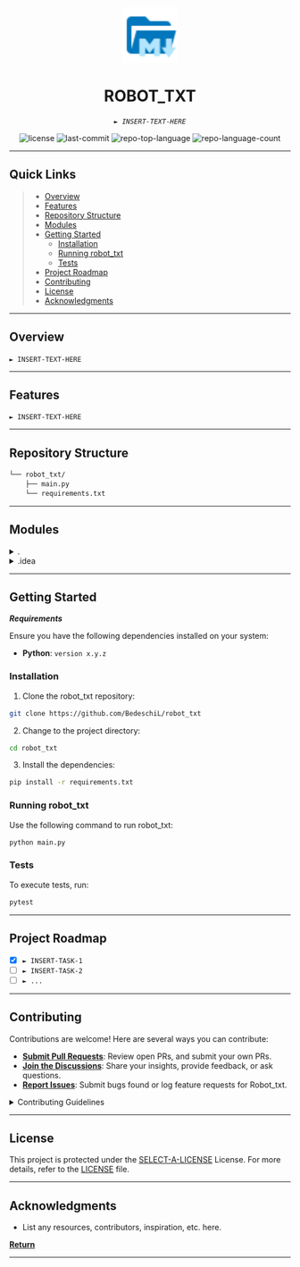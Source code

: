 <p align="center">
  <img src="https://raw.githubusercontent.com/PKief/vscode-material-icon-theme/ec559a9f6bfd399b82bb44393651661b08aaf7ba/icons/folder-markdown-open.svg" width="100" />
</p>
<p align="center">
    <h1 align="center">ROBOT_TXT</h1>
</p>
<p align="center">
    <em><code>► INSERT-TEXT-HERE</code></em>
</p>
<p align="center">
	<img src="https://img.shields.io/github/license/BedeschiL/robot_txt?style=default&color=0080ff" alt="license">
	<img src="https://img.shields.io/github/last-commit/BedeschiL/robot_txt?style=default&color=0080ff" alt="last-commit">
	<img src="https://img.shields.io/github/languages/top/BedeschiL/robot_txt?style=default&color=0080ff" alt="repo-top-language">
	<img src="https://img.shields.io/github/languages/count/BedeschiL/robot_txt?style=default&color=0080ff" alt="repo-language-count">
<p>
<p align="center">
	<!-- default option, no dependency badges. -->
</p>
<hr>

##  Quick Links

> - [ Overview](#-overview)
> - [ Features](#-features)
> - [ Repository Structure](#-repository-structure)
> - [ Modules](#-modules)
> - [ Getting Started](#-getting-started)
>   - [ Installation](#-installation)
>   - [ Running robot_txt](#-running-robot_txt)
>   - [ Tests](#-tests)
> - [ Project Roadmap](#-project-roadmap)
> - [ Contributing](#-contributing)
> - [ License](#-license)
> - [ Acknowledgments](#-acknowledgments)

---

##  Overview

<code>► INSERT-TEXT-HERE</code>

---

##  Features

<code>► INSERT-TEXT-HERE</code>

---

##  Repository Structure

```sh
└── robot_txt/
    ├── main.py
    └── requirements.txt
```

---

##  Modules

<details closed><summary>.</summary>

| File                                                                                    | Summary                         |
| ---                                                                                     | ---                             |
| [requirements.txt](https://github.com/BedeschiL/robot_txt/blob/master/requirements.txt) | <code>► INSERT-TEXT-HERE</code> |
| [main.py](https://github.com/BedeschiL/robot_txt/blob/master/main.py)                   | <code>► INSERT-TEXT-HERE</code> |

</details>

<details closed><summary>.idea</summary>

| File                                                                              | Summary                         |
| ---                                                                               | ---                             |
| [.gitignore](https://github.com/BedeschiL/robot_txt/blob/master/.idea/.gitignore) | <code>► INSERT-TEXT-HERE</code> |

</details>

---

##  Getting Started

***Requirements***

Ensure you have the following dependencies installed on your system:

* **Python**: `version x.y.z`

###  Installation

1. Clone the robot_txt repository:

```sh
git clone https://github.com/BedeschiL/robot_txt
```

2. Change to the project directory:

```sh
cd robot_txt
```

3. Install the dependencies:

```sh
pip install -r requirements.txt
```

###  Running robot_txt

Use the following command to run robot_txt:

```sh
python main.py
```

###  Tests

To execute tests, run:

```sh
pytest
```

---

##  Project Roadmap

- [X] `► INSERT-TASK-1`
- [ ] `► INSERT-TASK-2`
- [ ] `► ...`

---

##  Contributing

Contributions are welcome! Here are several ways you can contribute:

- **[Submit Pull Requests](https://github/BedeschiL/robot_txt/blob/main/CONTRIBUTING.md)**: Review open PRs, and submit your own PRs.
- **[Join the Discussions](https://github/BedeschiL/robot_txt/discussions)**: Share your insights, provide feedback, or ask questions.
- **[Report Issues](https://github/BedeschiL/robot_txt/issues)**: Submit bugs found or log feature requests for Robot_txt.

<details closed>
    <summary>Contributing Guidelines</summary>

1. **Fork the Repository**: Start by forking the project repository to your GitHub account.
2. **Clone Locally**: Clone the forked repository to your local machine using a Git client.
   ```sh
   git clone https://github.com/BedeschiL/robot_txt
   ```
3. **Create a New Branch**: Always work on a new branch, giving it a descriptive name.
   ```sh
   git checkout -b new-feature-x
   ```
4. **Make Your Changes**: Develop and test your changes locally.
5. **Commit Your Changes**: Commit with a clear message describing your updates.
   ```sh
   git commit -m 'Implemented new feature x.'
   ```
6. **Push to GitHub**: Push the changes to your forked repository.
   ```sh
   git push origin new-feature-x
   ```
7. **Submit a Pull Request**: Create a PR against the original project repository. Clearly describe the changes and their motivations.

Once your PR is reviewed and approved, it will be merged into the main branch.

</details>

---

##  License

This project is protected under the [SELECT-A-LICENSE](https://choosealicense.com/licenses) License. For more details, refer to the [LICENSE](https://choosealicense.com/licenses/) file.

---

##  Acknowledgments

- List any resources, contributors, inspiration, etc. here.

[**Return**](#-quick-links)

---
